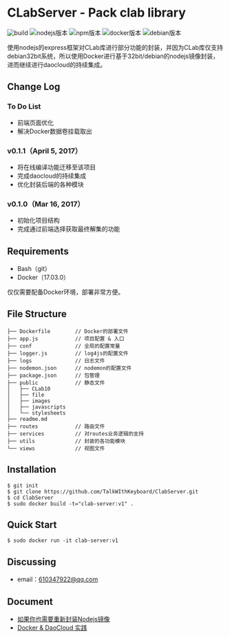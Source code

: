 # CLabServer - Pack clab library
![build](https://img.shields.io/badge/build-passing-green.svg) ![nodejs版本](https://img.shields.io/badge/node-6.2.2-orange.svg) ![npm版本](https://img.shields.io/badge/npm-3.9.5-orange.svg) ![docker版本](https://img.shields.io/badge/docker-17.03.0-orange.svg) ![debian版本](https://img.shields.io/badge/debian-32bit-blue.svg)

使用nodejs的express框架对CLab库进行部分功能的封装，并因为CLab库仅支持debian32bit系统，所以使用Docker进行基于32bit/debian的nodejs镜像封装，进而继续进行daocloud的持续集成。

## Change Log
### To Do List
+ 前端页面优化
+ 解决Docker数据卷挂载取出

### v0.1.1（April 5, 2017）
+ 将在线编译功能迁移至该项目
+ 完成daocloud的持续集成
+ 优化封装后端的各种模块

### v0.1.0（Mar 16, 2017）
+ 初始化项目结构
+ 完成通过前端选择获取最终解集的功能

## Requirements
+ Bash（git）
+ Docker（17.03.0）

仅仅需要配备Docker环境，部署非常方便。

## File Structure

```
├── Dockerfile        // Docker的部署文件
├── app.js            // 项目配置 & 入口
├── conf              // 全局的配置常量
├── logger.js         // log4js的配置文件
├── logs              // 日志文件
├── nodemon.json      // nodemon的配置文件
├── package.json      // 包管理
├── public            // 静态文件
│   ├── CLab10
│   ├── file
│   ├── images
│   ├── javascripts
│   └── stylesheets
├── readme.md
├── routes            // 路由文件
├── services          // 对routes业务逻辑的支持
├── utils             // 封装的各功能模块
└── views             // 视图文件
```

## Installation

```
$ git init
$ git clone https://github.com/TalkWIthKeyboard/ClabServer.git
$ cd ClabServer
$ sudo docker build -t="clab-server:v1" .
```

## Quick Start

```
$ sudo docker run -it clab-server:v1
```

## Discussing
+ email：610347922@qq.com

## Document
+ [如果你也需要重新封装Nodejs镜像](http://www.jianshu.com/p/35bf12bb6416)
+ [Docker & DaoCloud 实践](http://www.jianshu.com/p/e3ddaee7826e)

